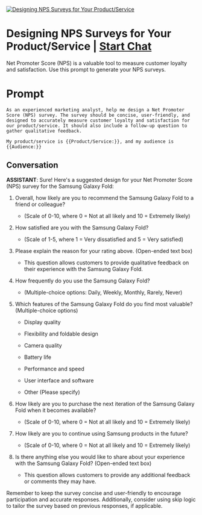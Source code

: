 
[![ Designing NPS Surveys for Your Product/Service](https://flow-prompt-covers.s3.us-west-1.amazonaws.com/icon/minimalist/mini_3.png)](https://gptcall.net/chat.html?data=%7B%22contact%22%3A%7B%22id%22%3A%22efVK8iCT1OY_WkonqiX96%22%2C%22flow%22%3Atrue%7D%7D)
#  Designing NPS Surveys for Your Product/Service | [Start Chat](https://gptcall.net/chat.html?data=%7B%22contact%22%3A%7B%22id%22%3A%22efVK8iCT1OY_WkonqiX96%22%2C%22flow%22%3Atrue%7D%7D)
Net Promoter Score (NPS) is a valuable tool to measure customer loyalty and satisfaction. Use this prompt to generate your NPS surveys. 

# Prompt

```
As an experienced marketing analyst, help me design a Net Promoter Score (NPS) survey. The survey should be concise, user-friendly, and designed to accurately measure customer loyalty and satisfaction for our product/service. It should also include a follow-up question to gather qualitative feedback.

My product/service is {{Product/Service:}}, and my audience is {{Audience:}}

```

## Conversation

**ASSISTANT**: Sure! Here's a suggested design for your Net Promoter Score (NPS) survey for the Samsung Galaxy Fold:



1. Overall, how likely are you to recommend the Samsung Galaxy Fold to a friend or colleague?

   - (Scale of 0-10, where 0 = Not at all likely and 10 = Extremely likely)



2. How satisfied are you with the Samsung Galaxy Fold?

   - (Scale of 1-5, where 1 = Very dissatisfied and 5 = Very satisfied)



3. Please explain the reason for your rating above. (Open-ended text box)

   - This question allows customers to provide qualitative feedback on their experience with the Samsung Galaxy Fold.



4. How frequently do you use the Samsung Galaxy Fold?

   - (Multiple-choice options: Daily, Weekly, Monthly, Rarely, Never)



5. Which features of the Samsung Galaxy Fold do you find most valuable? (Multiple-choice options)

   - Display quality

   - Flexibility and foldable design

   - Camera quality

   - Battery life

   - Performance and speed

   - User interface and software

   - Other (Please specify)



6. How likely are you to purchase the next iteration of the Samsung Galaxy Fold when it becomes available?

   - (Scale of 0-10, where 0 = Not at all likely and 10 = Extremely likely)



7. How likely are you to continue using Samsung products in the future?

   - (Scale of 0-10, where 0 = Not at all likely and 10 = Extremely likely)



8. Is there anything else you would like to share about your experience with the Samsung Galaxy Fold? (Open-ended text box)

   - This question allows customers to provide any additional feedback or comments they may have.



Remember to keep the survey concise and user-friendly to encourage participation and accurate responses. Additionally, consider using skip logic to tailor the survey based on previous responses, if applicable.



